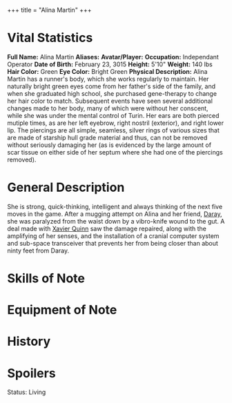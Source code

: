 +++
title = "Alina Martin"
+++

# Vital Statistics

**Full Name:** Alina Martin
**Aliases:**
**Avatar/Player:**
**Occupation:** Independant Operator
**Date of Birth:** February 23, 3015
**Height:** 5'10"
**Weight:** 140 lbs
**Hair Color:** Green
**Eye Color:** Bright Green
**Physical Description:** Alina Martin has a runner's body, which she
works regularly to maintain. Her naturally bright green eyes come from
her father's side of the family, and when she graduated high school, she
purchased gene-therapy to change her hair color to match. Subsequent
events have seen several additional changes made to her body, many of
which were without her conscent, while she was under the mental control
of Turin. Her ears are both pierced mutiple times, as are her left
eyebrow, right nostril (exterior), and right lower lip. The piercings
are all simple, seamless, silver rings of various sizes that are made of
starship hull grade material and thus, can not be removed without
seriously damaging her (as is evidenced by the large amount of scar
tissue on either side of her septum where she had one of the piercings
removed).

# General Description

She is strong, quick-thinking, intelligent and always thinking of the
next five moves in the game. After a mugging attempt on Alina and her
friend, [Daray](Daray_\(Dare\)_Bowen "wikilink"), she was paralyzed from
the waist down by a vibro-knife wound to the gut. A deal made with
[Xavier Quinn](Xavier_Quinn "wikilink") saw the damage repaired, along
with the amplifying of her senses, and the installation of a cranial
computer system and sub-space transceiver that prevents her from being
closer than about ninty feet from Daray.

# Skills of Note

# Equipment of Note

# History

# Spoilers

<spoiler text="Status">Status: Living</spoiler>

